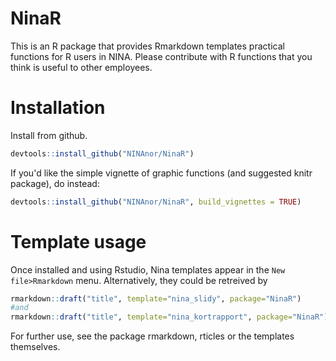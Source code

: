 # NinaR
This is an R package that provides Rmarkdown templates practical functions for R users in NINA. Please contribute with R functions that you think is useful to other employees.

# Installation

Install from github.
```r
devtools::install_github("NINAnor/NinaR")
```
If you'd like the simple vignette of graphic functions (and suggested knitr package), do instead:

```r
devtools::install_github("NINAnor/NinaR", build_vignettes = TRUE)
```


# Template usage
Once installed and using Rstudio, Nina templates appear in the `New file>Rmarkdown` menu. Alternatively, they could be retreived by 
```r 
rmarkdown::draft("title", template="nina_slidy", package="NinaR")
#and
rmarkdown::draft("title", template="nina_kortrapport", package="NinaR")
``` 
For further use, see the package rmarkdown, rticles or the templates themselves.
